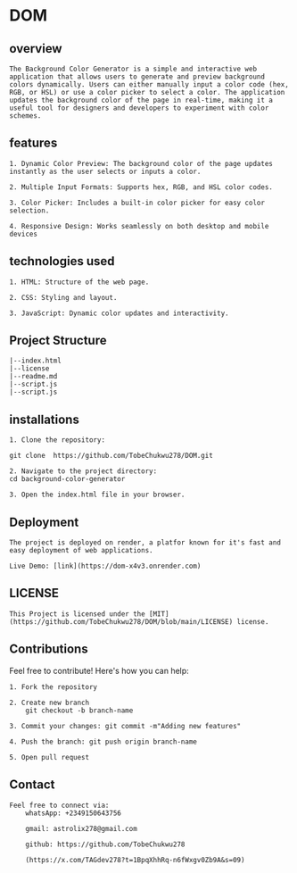 # DOM

## overview


    The Background Color Generator is a simple and interactive web application that allows users to generate and preview background colors dynamically. Users can either manually input a color code (hex, RGB, or HSL) or use a color picker to select a color. The application updates the background color of the page in real-time, making it a useful tool for designers and developers to experiment with color schemes.

## features

    1. Dynamic Color Preview: The background color of the page updates instantly as the user selects or inputs a color.

    2. Multiple Input Formats: Supports hex, RGB, and HSL color codes.

    3. Color Picker: Includes a built-in color picker for easy color selection.

    4. Responsive Design: Works seamlessly on both desktop and mobile devices

## technologies used

    1. HTML: Structure of the web page.

    2. CSS: Styling and layout.

    3. JavaScript: Dynamic color updates and interactivity.

## Project Structure

    |--index.html
    |--license
    |--readme.md
    |--script.js
    |--script.js

## installations

    1. Clone the repository:

    git clone  https://github.com/TobeChukwu278/DOM.git

    2. Navigate to the project directory:
    cd background-color-generator

    3. Open the index.html file in your browser.

## Deployment 
    The project is deployed on render, a platfor known for it's fast and easy deployment of web applications.

    Live Demo: [link](https://dom-x4v3.onrender.com)

## LICENSE
    This Project is licensed under the [MIT](https://github.com/TobeChukwu278/DOM/blob/main/LICENSE) license.
## Contributions

Feel free to contribute! Here's how you can help:

    1. Fork the repository

    2. Create new branch
        git checkout -b branch-name

    3. Commit your changes: git commit -m"Adding new features"

    4. Push the branch: git push origin branch-name

    5. Open pull request

## Contact

    Feel free to connect via:
        whatsApp: +2349150643756

        gmail: astrolix278@gmail.com

        github: https://github.com/TobeChukwu278

        (https://x.com/TAGdev278?t=1BpqXhhRq-n6fWxgv0Zb9A&s=09)

